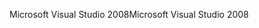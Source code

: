 <span data-ttu-id="3feb4-101">Microsoft Visual Studio 2008</span><span class="sxs-lookup"><span data-stu-id="3feb4-101">Microsoft Visual Studio 2008</span></span>